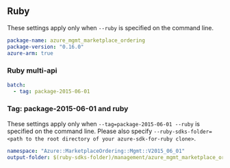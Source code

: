 ## Ruby

These settings apply only when `--ruby` is specified on the command line.

``` yaml
package-name: azure_mgmt_marketplace_ordering
package-version: "0.16.0"
azure-arm: true
```

### Ruby multi-api

``` yaml $(ruby) && $(multiapi)
batch:
  - tag: package-2015-06-01
```

### Tag: package-2015-06-01 and ruby

These settings apply only when `--tag=package-2015-06-01 --ruby` is specified on the command line.
Please also specify `--ruby-sdks-folder=<path to the root directory of your azure-sdk-for-ruby clone>`.

``` yaml $(tag) == 'package-2015-06-01' && $(ruby)
namespace: "Azure::MarketplaceOrdering::Mgmt::V2015_06_01"
output-folder: $(ruby-sdks-folder)/management/azure_mgmt_marketplace_ordering/lib
```

